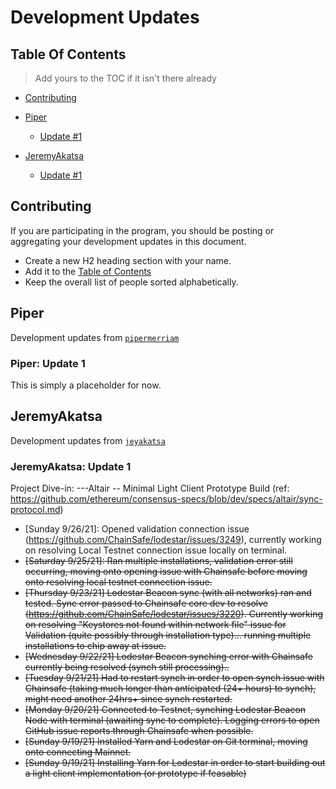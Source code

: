# Development Updates

## Table Of Contents

> Add yours to the TOC if it isn't there already

- [Contributing](#contributing)
- [Piper](#piper)
    - [Update #1](#piper-update-1)

- [JeremyAkatsa](#jeremyakatsa)
    - [Update #1](#jeremyakatsa-update-1)


## Contributing

If you are participating in the program, you should be posting or aggregating
your development updates in this document.

- Create a new H2 heading section with your name.
- Add it to the [Table of Contents](#table-of-contents)
- Keep the overall list of people sorted alphabetically.


## Piper

Development updates from [`pipermerriam`](https://github.com/pipermerriam/)

### Piper: Update 1

This is simply a placeholder for now.

## JeremyAkatsa

Development updates from [`jeyakatsa`](https://github.com/jeyakatsa)

### JeremyAkatsa: Update 1

Project Dive-in:
---Altair -- Minimal Light Client Prototype Build (ref: https://github.com/ethereum/consensus-specs/blob/dev/specs/altair/sync-protocol.md)

- [Sunday 9/26/21]: Opened validation connection issue (https://github.com/ChainSafe/lodestar/issues/3249), currently working on resolving Local Testnet connection issue locally on terminal.
- ~~[Saturday 9/25/21]: Ran multiple installations, validation error still occurring, moving onto opening issue with Chainsafe before moving onto resolving local testnet connection issue.~~
- ~~[Thursday 9/23/21] Lodestar Beacon sync (with all networks) ran and tested. Sync error passed to Chainsafe core dev to resolve (https://github.com/ChainSafe/lodestar/issues/3220). Currently working on resolving "Keystores not found within network file" issue for Validation (quite possibly through installation type)... running multiple installations to chip away at issue.~~
- ~~[Wednesday 9/22/21] Lodestar Beacon synching error with Chainsafe currently being resolved (synch still processing)..~~
- ~~[Tuesday 9/21/21] Had to restart synch in order to open synch issue with Chainsafe (taking much longer than anticipated (24+ hours) to synch), might need another 24hrs+ since synch restarted.~~
- ~~[Monday 9/20/21] Connected to Testnet, synching Lodestar Beacon Node with terminal (awaiting sync to complete). Logging errors to open GitHub issue reports through Chainsafe when possible.~~
- ~~[Sunday 9/19/21] Installed Yarn and Lodestar on Git terminal, moving onto connecting Mainnet.~~
- ~~[Sunday 9/19/21] Installing Yarn for Lodestar in order to start building out a light client implementation (or prototype if feasable)~~

